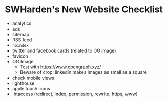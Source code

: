 # SWHarden's New Website Checklist

* analytics
* ads
* sitemap
* RSS feed
* `noindex`
* twitter and facebook cards (related to OG image)
* favicon
* OG Image
  * Test with https://www.opengraph.xyz/
  * Beware of crop: linkedin makes images as small as a square
* check mobile views
* lighthouse
* apple touch icons
* .htaccess (redirect, index, permission, rewrite, https, www)
